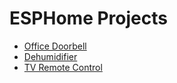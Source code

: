 ESPHome Projects
================

* [Office Doorbell](./office-doorbell.md)
* [Dehumidifier](./dehumidifier.md)
* [TV Remote Control](./tvcontrol.md)
